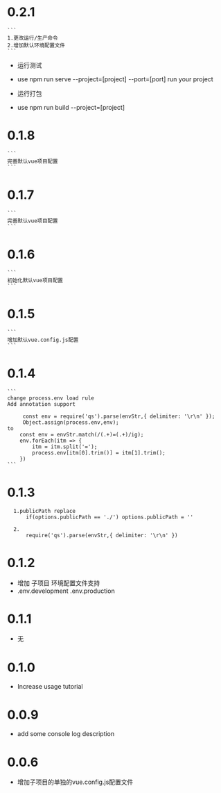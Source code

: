# 0.2.1
	```
	1.更改运行/生产命令	
	2.增加默认环境配置文件
	``` 
 * 运行测试
 * use npm run serve --project=[project] --port=[port] run your project
 
 * 运行打包
 * use npm run build --project=[project]
	
# 0.1.8
	```
	完善默认vue项目配置
	```
# 0.1.7
	```
	完善默认vue项目配置
	```
# 0.1.6
	```
	初始化默认vue项目配置
	```
# 0.1.5
	```
	增加默认vue.config.js配置
	```
# 0.1.4
	```
	change process.env load rule
	Add annotation support
	
		 const env = require('qs').parse(envStr,{ delimiter: '\r\n' });
		 Object.assign(process.env,env);
	to
		const env = envStr.match(/(.+)=(.+)/ig);
		env.forEach(itm => {
			itm = itm.split('=');
			process.env[itm[0].trim()] = itm[1].trim();
		})
	```
# 0.1.3
  ``` 
	1.publicPath replace
		if(options.publicPath == './') options.publicPath = ''
  ```
  ``` 
	2.	
		require('qs').parse(envStr,{ delimiter: '\r\n' })
  ```
# 0.1.2
  * 增加 子项目 环境配置文件支持
  * .env.development .env.production
# 0.1.1
  * 无

# 0.1.0
  * Increase usage tutorial

# 0.0.9
  * add some console log description

# 0.0.6
  * 增加子项目的单独的vue.config.js配置文件
